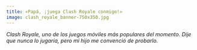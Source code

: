 ```yaml
---
title: «Papá, ¡juega Clash Royale conmigo!»
image: clash_royale_banner-750x350.jpg
---
```


*Clash Royale, uno de los juegos móviles más populares del momento. Dije que nunca lo jugaría, pero mi hijo me convenció de probarlo.*

<!--more-->
